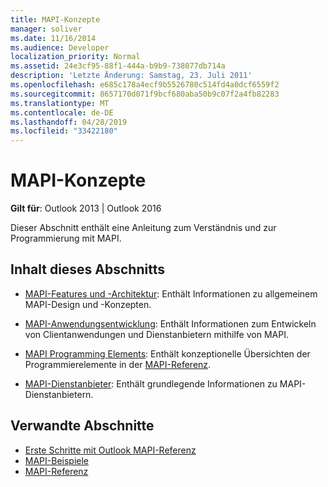 ```yaml
---
title: MAPI-Konzepte
manager: soliver
ms.date: 11/16/2014
ms.audience: Developer
localization_priority: Normal
ms.assetid: 24e3cf95-88f1-444a-b9b9-738077db714a
description: 'Letzte Änderung: Samstag, 23. Juli 2011'
ms.openlocfilehash: e685c178a4ecf9b5526780c514fd4a0dcf6559f2
ms.sourcegitcommit: 8657170d071f9bcf680aba50b9c07f2a4fb82283
ms.translationtype: MT
ms.contentlocale: de-DE
ms.lasthandoff: 04/28/2019
ms.locfileid: "33422180"
---
```

# <a name="mapi-concepts"></a>MAPI-Konzepte

**Gilt für**: Outlook 2013 | Outlook 2016 
  
Dieser Abschnitt enthält eine Anleitung zum Verständnis und zur Programmierung mit MAPI.
  
## <a name="in-this-section"></a>Inhalt dieses Abschnitts

- [MAPI-Features und -Architektur](mapi-features-and-architecture.md): Enthält Informationen zu allgemeinem MAPI-Design und -Konzepten.
    
- [MAPI-Anwendungsentwicklung](mapi-application-development.md): Enthält Informationen zum Entwickeln von Clientanwendungen und Dienstanbietern mithilfe von MAPI.
    
- [MAPI Programming Elements](mapi-programming-elements.md): Enthält konzeptionelle Übersichten der Programmierelemente in der [MAPI-Referenz](mapi-reference.md).
    
- [MAPI-Dienstanbieter](mapi-service-providers.md): Enthält grundlegende Informationen zu MAPI-Dienstanbietern.
    
## <a name="related-sections"></a>Verwandte Abschnitte

- [Erste Schritte mit Outlook MAPI-Referenz](getting-started-with-the-outlook-mapi-reference.md)
- [MAPI-Beispiele](mapi-samples.md)
- [MAPI-Referenz](mapi-reference.md)
  

